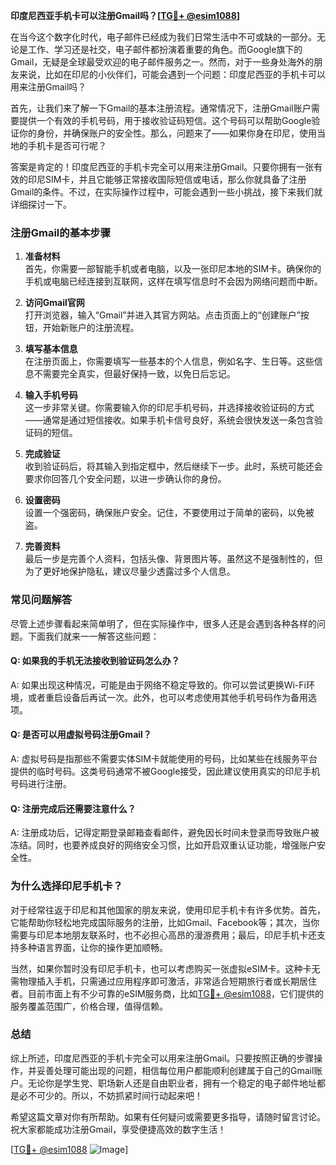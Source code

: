 **印度尼西亚手机卡可以注册Gmail吗？[[TG💪+ @esim1088](https://t.me/s/esim1088)]**

在当今这个数字化时代，电子邮件已经成为我们日常生活中不可或缺的一部分。无论是工作、学习还是社交，电子邮件都扮演着重要的角色。而Google旗下的Gmail，无疑是全球最受欢迎的电子邮件服务之一。然而，对于一些身处海外的朋友来说，比如在印尼的小伙伴们，可能会遇到一个问题：印度尼西亚的手机卡可以用来注册Gmail吗？

首先，让我们来了解一下Gmail的基本注册流程。通常情况下，注册Gmail账户需要提供一个有效的手机号码，用于接收验证码短信。这个号码可以帮助Google验证你的身份，并确保账户的安全性。那么，问题来了——如果你身在印尼，使用当地的手机卡是否可行呢？

答案是肯定的！印度尼西亚的手机卡完全可以用来注册Gmail。只要你拥有一张有效的印尼SIM卡，并且它能够正常接收国际短信或电话，那么你就具备了注册Gmail的条件。不过，在实际操作过程中，可能会遇到一些小挑战，接下来我们就详细探讨一下。

### 注册Gmail的基本步骤

1. **准备材料**  
   首先，你需要一部智能手机或者电脑，以及一张印尼本地的SIM卡。确保你的手机或电脑已经连接到互联网，这样在填写信息时不会因为网络问题而中断。

2. **访问Gmail官网**  
   打开浏览器，输入“Gmail”并进入其官方网站。点击页面上的“创建账户”按钮，开始新账户的注册流程。

3. **填写基本信息**  
   在注册页面上，你需要填写一些基本的个人信息，例如名字、生日等。这些信息不需要完全真实，但最好保持一致，以免日后忘记。

4. **输入手机号码**  
   这一步非常关键。你需要输入你的印尼手机号码，并选择接收验证码的方式——通常是通过短信接收。如果手机卡信号良好，系统会很快发送一条包含验证码的短信。

5. **完成验证**  
   收到验证码后，将其输入到指定框中，然后继续下一步。此时，系统可能还会要求你回答几个安全问题，以进一步确认你的身份。

6. **设置密码**  
   设置一个强密码，确保账户安全。记住，不要使用过于简单的密码，以免被盗。

7. **完善资料**  
   最后一步是完善个人资料，包括头像、背景图片等。虽然这不是强制性的，但为了更好地保护隐私，建议尽量少透露过多个人信息。

### 常见问题解答

尽管上述步骤看起来简单明了，但在实际操作中，很多人还是会遇到各种各样的问题。下面我们就来一一解答这些问题：

#### Q: 如果我的手机无法接收到验证码怎么办？
A: 如果出现这种情况，可能是由于网络不稳定导致的。你可以尝试更换Wi-Fi环境，或者重启设备后再试一次。此外，也可以考虑使用其他手机号码作为备用选项。

#### Q: 是否可以用虚拟号码注册Gmail？
A: 虚拟号码是指那些不需要实体SIM卡就能使用的号码，比如某些在线服务平台提供的临时号码。这类号码通常不被Google接受，因此建议使用真实的印尼手机号码进行注册。

#### Q: 注册完成后还需要注意什么？
A: 注册成功后，记得定期登录邮箱查看邮件，避免因长时间未登录而导致账户被冻结。同时，也要养成良好的网络安全习惯，比如开启双重认证功能，增强账户安全性。

### 为什么选择印尼手机卡？

对于经常往返于印尼和其他国家的朋友来说，使用印尼手机卡有许多优势。首先，它能帮助你轻松地完成国际服务的注册，比如Gmail、Facebook等；其次，当你需要与印尼本地朋友联系时，也不必担心高昂的漫游费用；最后，印尼手机卡还支持多种语言界面，让你的操作更加顺畅。

当然，如果你暂时没有印尼手机卡，也可以考虑购买一张虚拟eSIM卡。这种卡无需物理插入手机，只需通过应用程序即可激活，非常适合短期旅行者或长期居住者。目前市面上有不少可靠的eSIM服务商，比如[TG💪+ @esim1088](https://t.me/s/esim1088)，它们提供的服务覆盖范围广，价格合理，值得信赖。

### 总结

综上所述，印度尼西亚的手机卡完全可以用来注册Gmail。只要按照正确的步骤操作，并妥善处理可能出现的问题，相信每位用户都能顺利创建属于自己的Gmail账户。无论你是学生党、职场新人还是自由职业者，拥有一个稳定的电子邮件地址都是必不可少的。所以，不妨抓紧时间行动起来吧！

希望这篇文章对你有所帮助。如果有任何疑问或需要更多指导，请随时留言讨论。祝大家都能成功注册Gmail，享受便捷高效的数字生活！

[[TG💪+ @esim1088](https://t.me/s/esim1088) ![Image](https://i.postimg.cc/4NQfJmqS/Snipaste-2025-05-13-00-14-12.png)]